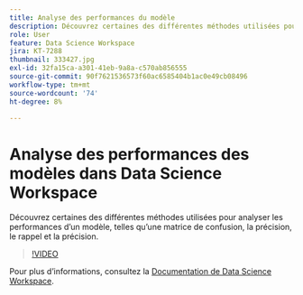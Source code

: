 ```yaml
---
title: Analyse des performances du modèle
description: Découvrez certaines des différentes méthodes utilisées pour analyser les performances d’un modèle, telles qu’une matrice de confusion, la précision, le rappel et la précision.
role: User
feature: Data Science Workspace
jira: KT-7288
thumbnail: 333427.jpg
exl-id: 32fa15ca-a301-41eb-9a8a-c570ab856555
source-git-commit: 90f7621536573f60ac6585404b1ac0e49cb08496
workflow-type: tm+mt
source-wordcount: '74'
ht-degree: 8%

---
```


# Analyse des performances des modèles dans Data Science Workspace

Découvrez certaines des différentes méthodes utilisées pour analyser les performances d’un modèle, telles qu’une matrice de confusion, la précision, le rappel et la précision.

>[!VIDEO](https://video.tv.adobe.com/v/333427)

Pour plus d’informations, consultez la [Documentation de Data Science Workspace](https://experienceleague.adobe.com/docs/experience-platform/data-science-workspace/home.html?lang=fr).
